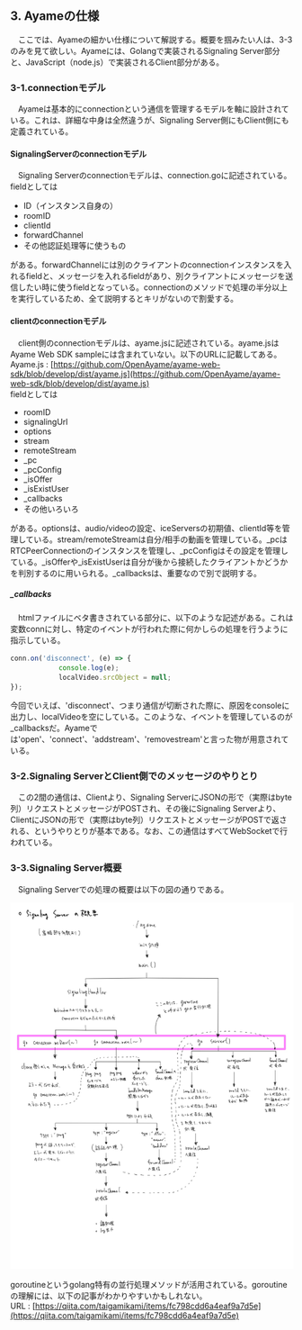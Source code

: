 ## 3. Ayameの仕様

　ここでは、Ayameの細かい仕様について解説する。概要を掴みたい人は、3-3のみを見て欲しい。Ayameには、Golangで実装されるSignaling Server部分と、JavaScript（node.js）で実装されるClient部分がある。

### 3-1.connectionモデル
　Ayameは基本的にconnectionという通信を管理するモデルを軸に設計されている。これは、詳細な中身は全然違うが、Signaling Server側にもClient側にも定義されている。

#### SignalingServerのconnectionモデル
　Signaling Serverのconnectionモデルは、connection.goに記述されている。fieldとしては

* ID（インスタンス自身の）
* roomID
* clientId
* forwardChannel
* その他認証処理等に使うもの

がある。forwardChannelには別のクライアントのconnectionインスタンスを入れるfieldと、メッセージを入れるfieldがあり、別クライアントにメッセージを送信したい時に使うfieldとなっている。connectionのメソッドで処理の半分以上を実行しているため、全て説明するとキリがないので割愛する。


#### clientのconnectionモデル
　client側のconnectionモデルは、ayame.jsに記述されている。ayame.jsはAyame Web SDK sampleには含まれていない。以下のURLに記載してある。   
Ayame.js : [https://github.com/OpenAyame/ayame-web-sdk/blob/develop/dist/ayame.js](https://github.com/OpenAyame/ayame-web-sdk/blob/develop/dist/ayame.js)  
fieldとしては

* roomID
* signalingUrl
* options
* stream
* remoteStream
* _pc
* _pcConfig
* _isOffer
* _isExistUser
* _callbacks
* その他いろいろ

がある。optionsは、audio/videoの設定、iceServersの初期値、clientId等を管理している。stream/remoteStreamは自分/相手の動画を管理している。_pcはRTCPeerConnectionのインスタンスを管理し、_pcConfigはその設定を管理している。_isOfferや_isExistUserは自分が後から接続したクライアントかどうかを判別するのに用いられる。_callbacksは、重要なので別で説明する。

##### _callbacks
　htmlファイルにベタ書きされている部分に、以下のような記述がある。これは変数connに対し、特定のイベントが行われた際に何かしらの処理を行うように指示している。

```JavaScript
conn.on('disconnect', (e) => {
            console.log(e);
            localVideo.srcObject = null;
});
```
今回でいえば、'disconnect'、つまり通信が切断された際に、原因をconsoleに出力し、localVideoを空にしている。このような、イベントを管理しているのが_callbacksだ。Ayameでは'open'、'connect'、'addstream'、'removestream'と言った物が用意されている。


### 3-2.Signaling ServerとClient側でのメッセージのやりとり
　この2間の通信は、Clientより、Signaling ServerにJSONの形で（実際はbyte列）リクエストとメッセージがPOSTされ、その後にSignaling Serverより、ClientにJSONの形で（実際はbyte列）リクエストとメッセージがPOSTで返される、というやりとりが基本である。なお、この通信はすべてWebSocketで行われている。


### 3-3.Signaling Server概要
　Signaling Serverでの処理の概要は以下の図の通りである。

![SignalingServerの処理の流れ](images/WebRTC-3.jpg)

goroutineというgolang特有の並行処理メソッドが活用されている。goroutineの理解には、以下の記事がわかりやすいかもしれない。  
URL : [https://qiita.com/taigamikami/items/fc798cdd6a4eaf9a7d5e](https://qiita.com/taigamikami/items/fc798cdd6a4eaf9a7d5e)
